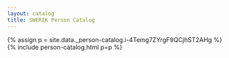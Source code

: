```yaml
---
layout: catalog
title: SWERIK Person Catalog
---
```

{% assign p = site.data._person-catalog.i-4Temg7ZYrgF9QCjhST2AHg %}
{% include person-catalog.html p=p %}

